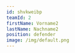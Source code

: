```yaml
---
id: shvkweibp
teamId: 2
firstName: Vorname2
lastName: Nachname2
position: defender
image: /img/default.png
---
```

